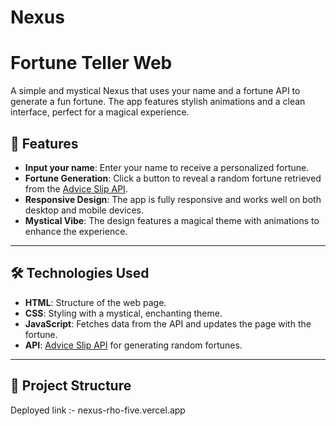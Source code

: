 # Nexus
# Fortune Teller Web 

A simple and mystical Nexus that uses your name and a fortune API to generate a fun fortune. The app features stylish animations and a clean interface, perfect for a magical experience.

## 🎯 Features

- **Input your name**: Enter your name to receive a personalized fortune.
- **Fortune Generation**: Click a button to reveal a random fortune retrieved from the [Advice Slip API](https://api.adviceslip.com/advice).
- **Responsive Design**: The app is fully responsive and works well on both desktop and mobile devices.
- **Mystical Vibe**: The design features a magical theme with animations to enhance the experience.

---

## 🛠️ Technologies Used

- **HTML**: Structure of the web page.
- **CSS**: Styling with a mystical, enchanting theme.
- **JavaScript**: Fetches data from the API and updates the page with the fortune.
- **API**: [Advice Slip API](https://api.adviceslip.com/advice) for generating random fortunes.

---

## 📁 Project Structure

Deployed link :- nexus-rho-five.vercel.app




